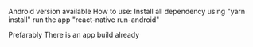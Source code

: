 Android version available
How to use:
Install all dependency using "yarn install"
run the app "react-native run-android"

Prefarably
There is an app build already 
